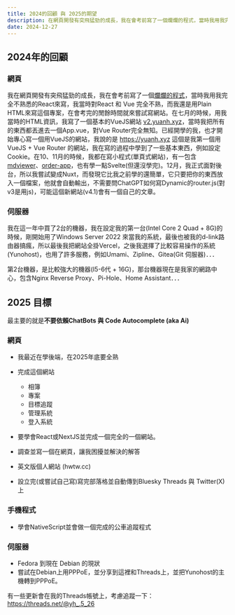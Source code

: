 ```yaml
---
title: 2024的回顧 與 2025的期望
description: 在網頁開發有突飛猛勁的成長，我在會考前寫了一個爛爛的程式，當時我用我完全不熟悉的React來寫，我當時對Reac...
date: 2024-12-27
---
```

## 2024年的回顧
### 網頁
我在網頁開發有突飛猛勁的成長，我在會考前寫了一個[爛爛的程式](https://github.com/hpware/reactapp-googleidx)，當時我用我完全不熟悉的React來寫，我當時對React 和 Vue 完全不熟，而我還是用Plain HTML來寫這個專案，在會考完的閒餘時間就來嘗試寫網站。在七月的時候，用我當時的HTML資訊，我寫了一個基本的VueJS網站 [v2.yuanh.xyz](https://v2.yuanh.xyz)，當時我把所有的東西都丟進去一個App.vue，對Vue Router完全無知。已經開學的我，也才開始專心寫一個用VueJS的網站，我說的是 https://yuanh.xyz 這個是我第一個用VueJS + Vue Router 的網站，我在寫的過程中學到了一些基本東西，例如設定Cookie。在10、11月的時候，我都在寫小程式(單頁式網站)，有一包含 [mdviewer](https://mdviewer.yuanhau.com)、[order-app](https://order-app.pages.dev)，也有學一點Svelte(但還沒學完)。12月，我正式面對後台，所以我嘗試變成Nuxt，而發現它比我之前學的還簡單，它只要把你的東西放入一個檔案，他就會自動輸出，不需要問ChatGPT如何寫Dynamic的router.js(對v3是用js)，可能這個新網站(v4.1)會有一個自己的文章。
### 伺服器
我在這一年中買了2台的機器，我在設定我的第一台(Intel Core 2 Quad + 8G)的時候，剛開始用了Windows Server 2022 來當我的系統，最後也被我的d-link路由器搞瘋，所以最後我把網站全掛Vercel，之後我選擇了比較容易操作的系統(Yunohost)，也用了許多服務，例如Umami、Zipline、Gitea(Git 伺服器)．．．

第2台機器，是比較強大的機器(I5-6代 + 16G)，那台機器現在是我家的網路中心，包含Nginx Reverse Proxy、Pi-Hole、Home Assistant．．．
## 2025 目標
最主要的就是**不要依賴ChatBots 與 Code Autocomplete (aka Ai)** 
### 網頁
- 我最近在學後端，在2025年底要全熟
- 完成這個網站 
	- 相簿
	- 專案
	- 目標追蹤
	- 管理系統
	- 登入系統

- 要學會React或NextJS並完成一個完全的一個網站。
- 調查並寫一個在網頁，讓我困擾並解決的解答
- 英文版個人網站 (hwtw.cc)
- 設立完(或嘗試自己寫)寫完部落格並自動傳到Bluesky Threads 與 Twitter(X) 上
### 手機程式
- 學會NativeScript並會做一個完成的公車追蹤程式
### 伺服器
- Fedora 到現在 Debian 的現狀
- 嘗試在Debian上用PPPoE，並分享到這裡和Threads上，並把Yunohost的主機轉到PPPoE。

有一些更新會在我的Threads帳號上，考慮追蹤一下： https://threads.net/@yh_.5_26
